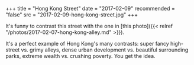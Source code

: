 +++
title = "Hong Kong Street"
date = "2017-02-09"
recommended = "false"
src = "2017-02-09-hong-kong-street.jpg"
+++

It's funny to contrast this street with the one in [this photo]({{< relref "/photos/2017-02-07-hong-kong-alley.md" >}}).

It's a perfect example of Hong Kong's many contrasts: super fancy high-street vs. grimy alleys, dense urban development vs. beautiful surrounding parks, extreme wealth vs. crushing poverty. You get the idea.
